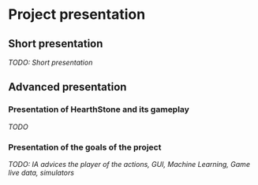 # Project presentation

## Short presentation

*TODO: Short presentation*

## Advanced presentation

### Presentation of HearthStone and its gameplay

*TODO*

### Presentation of the goals of the project

*TODO: IA advices the player of the actions, GUI, Machine Learning, Game live data, simulators*
